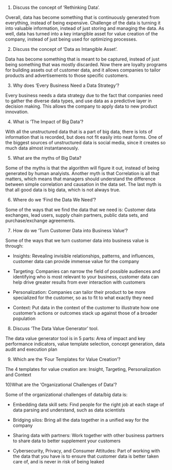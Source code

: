 1) Discuss the concept of ‘Rethinking Data’.

Overall, data has become something that is continuously generated from everything, instead of being expensive. Challenge of the data is turning it into valuable information, instead of just storing and managing the data. As well, data has turned into a key intangible asset for value creation of the company, instead of just being used for optimizing processes.

2) Discuss the concept of ‘Data as Intangible Asset’.

Data has become something that is meant to be captured, instead of just being something that was mostly discarded. Now there are loyalty programs for building assets out of customer data, and it allows companies to tailor products and advertisements to those specific customers.

3) Why does ‘Every Business Need a Data Strategy’?

Every business needs a data strategy due to the fact that companies need to gather the diverse data types, and use data as a predictive layer in decision making. This allows the company to apply data to new product innovation.

4) What is ‘The Impact of Big Data’?

With all the unstructured data that is a part of big data, there is lots of information that is recorded, but does not fit easily into neat forms. One of the biggest sources of unstructured data is social media, since it creates so much data almost instantaneously.

5) What are the myths of Big Data?

Some of the myths is that the algorithm will figure it out, instead of being generated by human analyists. Another myth is that Correlation is all that matters, which means that managers should understand the difference between simple correlation and causation in the data set. The last myth is that all good data is big data, which is not always true.

6) Where do we ‘Find the Data We Need’?

Some of the ways that we find the data that we need is: Customer data exchanges, lead users, supply chain partners, public data sets, and purchase/exchange agreements.

7) How do we ‘Turn Customer Data into Business Value’?

Some of the ways that we turn customer data into business value is through:

- Insights: Revealing invisible relationships, patterns, and influences, customer data can provide immense value for the company
    
- Targeting: Companies can narrow the field of possible audiences and identifying who is most relevant to your business, customer data can help drive greater results from ever interaction with customers
    
- Personalization: Companies can tailor their product to be more specialized for the customer, so as to fit to what exactly they need
    
- Context: Put data in the context of the customer to illustrate how one customer’s actions or outcomes stack up against those of a broader population
    

8) Discuss ‘The Data Value Generator’ tool.

The data value generator tool is in 5 parts: Area of impact and key performance indicators, value template selection, concept generation, data audit and execution plan

9) Which are the ‘Four Templates for Value Creation’?

The 4 templates for value creation are: Insight, Targeting, Personalization and Context

10)What are the ‘Organizational Challenges of Data’?

Some of the organizational challenges of data/big data is:

- Embedding data skill sets: Find people for the right job at each stage of data parsing and understand, such as data scientists
    
- Bridging silos: Bring all the data together in a unified way for the company
    
- Sharing data with partners: Work together with other business partners to share data to better supplement your customers
    
- Cybersecurity, Privacy, and Consumer Attitudes: Part of working with the data that you have is to ensure that customer data is better taken care of, and is never in risk of being leaked